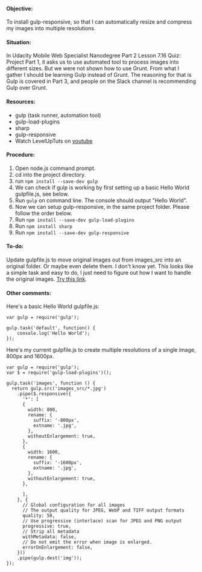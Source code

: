 #### Objective: 
To install gulp-responsive, so that I can automatically resize and compress my images into multiple resolutions.

#### Situation:
In Udacity Mobile Web Specialist Nanodegree Part 2 Lesson 7.16 Quiz: Project Part 1, it asks us to use automated tool to process images into different sizes. But we were not shown how to use Grunt. From what I gather I should be learning Gulp instead of Grunt. The reasoning for that is Gulp is covered in Part 3, and people on the Slack channel is recommending Gulp over Grunt.

#### Resources:
- gulp (task runner, automation tool)
- gulp-load-plugins
- sharp
- gulp-responsive
- Watch LevelUpTuts on [youtube](https://www.youtube.com/watch?v=wNlEK8qrb0M&list=PLLnpHn493BHE2RsdyUNpbiVn-cfuV7Fos&index=1)

#### Procedure:
1. Open node.js command prompt.
2. cd into the project directory.
3. run `npm install --save-dev gulp`
4. We can check if gulp is working by first setting up a basic Hello World gulpfile.js, see below.
5. Run `gulp` on command line. The console should output "Hello World".
6. Now we can setup gulp-responsive, in the same project folder. Please follow the order below.
7. Run `npm install --save-dev gulp-load-plugins`
8. Run `npm install sharp`
9. Run `npm install --save-dev gulp-responsive`

#### To-do:
Update gulpfile.js to move original images out from images_src into an original folder. Or maybe even delete them. I don't know yet. This looks like a simple task and easy to do, I just need to figure out how I want to handle the original images. [Try this link](http://learningwithjb.com/posts/moving-files-with-gulp).

#### Other comments:

Here's a basic Hello World gulpfile.js:
```
var gulp = require('gulp');

gulp.task('default', function() {
	console.log('Hello World');
});
```
Here's my current gulpfile.js to create multiple resolutions of a single image, 800px and 1600px.
```
var gulp = require('gulp');
var $ = require('gulp-load-plugins')();

gulp.task('images', function () {
  return gulp.src('images_src/*.jpg')
    .pipe($.responsive({
      '*': [
      {
        width: 800,
        rename: {
          suffix: '-800px',
          extname: '.jpg',
        },
        withoutEnlargement: true,
      }, 
      {
        width: 1600,
        rename: {
          suffix: '-1600px',
          extname: '.jpg',
        },
        withoutEnlargement: true,
      }, 

      ],
    }, {
      // Global configuration for all images
      // The output quality for JPEG, WebP and TIFF output formats
      quality: 50,
      // Use progressive (interlace) scan for JPEG and PNG output
      progressive: true,
      // Strip all metadata
      withMetadata: false,
      // Do not emit the error when image is enlarged.
      errorOnEnlargement: false,
    }))
    .pipe(gulp.dest('img'));
});
```